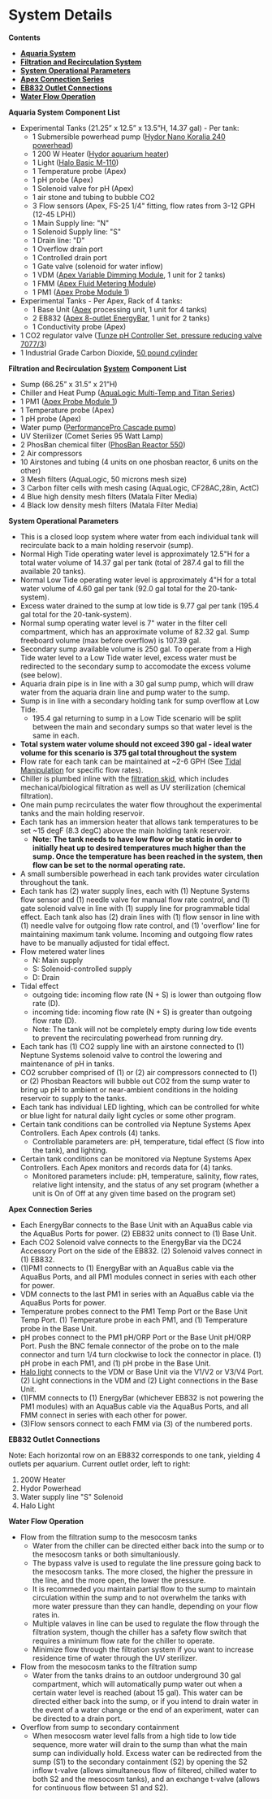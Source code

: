 # System Details

**Contents**  
- [**Aquaria System**](#Aquaria_System_List)  
- [**Filtration and Recirculation System**](#Filtration_and_Recirculation_System)  
- [**System Operational Parameters**](#System_Operation_Parameters)  
- [**Apex Connection Series**](#Apex_Connection_Series)  
- [**EB832 Outlet Connections**](#EB832_Outlet_Connections)  
- [**Water Flow Operation**](#Water_Flow_Operation)  

<a name="Aquaria_System_List"></a> **Aquaria System Component List**
 
* Experimental Tanks (21.25” x 12.5” x 13.5”H, 14.37 gal) - Per tank:  
  * 1 Submersible powerhead pump ([Hydor Nano Koralia 240 powerhead](https://github.com/SilbigerLab/Mesocosm_User_Manual/blob/master/Manuals/Hydor_Nano_Pump.pdf))  
  * 1 200 W Heater ([Hydor aquarium heater](https://github.com/SilbigerLab/Mesocosm_User_Manual/blob/master/Manuals/Hydor_Heater.pdf))  
  * 1 Light ([Halo Basic M-110](https://github.com/SilbigerLab/Mesocosm_User_Manual/blob/master/Manuals/Apex_Halo.pdf))  
  * 1 Temperature probe (Apex)  
  * 1 pH probe (Apex)  
  * 1 Solenoid valve for pH (Apex)  
  * 1 air stone and tubing to bubble CO2  
  * 3 Flow sensors (Apex, FS-25 1/4" fitting, flow rates from 3-12 GPH (12-45 LPH))  
  * 1 Main Supply line: "N"  
  * 1 Solenoid Supply line: "S"  
  * 1 Drain line: "D"  
  * 1 Overflow drain port  
  * 1 Controlled drain port  
  * 1 Gate valve (solenoid for water inflow)  
  * 1 VDM ([Apex Variable Dimming Module](https://github.com/SilbigerLab/Mesocosm_User_Manual/blob/master/Manuals/VDM_manual.pdf), 1 unit for 2 tanks)  
  * 1 FMM ([Apex Fluid Metering Module](https://www.neptunesystems.com/getstarted/fmk/))  
  * 1 PM1 ([Apex Probe Module 1](https://github.com/SilbigerLab/Mesocosm_User_Manual/blob/master/Manuals/PM1_manual.pdf))  
* Experimental Tanks - Per Apex, Rack of 4 tanks:  
  * 1 Base Unit ([Apex](https://github.com/SilbigerLab/Mesocosm_User_Manual/blob/master/Manuals/Apex_Comprehensive_Reference_Manual.pdf) processing unit, 1 unit for 4 tanks)  
  * 2 EB832 ([Apex 8-outlet EnergyBar](https://github.com/SilbigerLab/Mesocosm_User_Manual/blob/master/Manuals/EB832_Guide.pdf), 1 unit for 2 tanks)  
  * 1 Conductivity probe (Apex)  
* 1 CO2 regulator valve ([Tunze pH Controller Set, pressure reducing valve   7077/3](https://github.com/SilbigerLab/Mesocosm_User_Manual/blob/master/Manuals/Tunze_CO2_Regulator.pdf))  
* 1 Industrial Grade Carbon Dioxide, [50 pound cylinder](https://www.airgas.com/product/Gases/Industrial-Application-Gases/Carbon-Dioxide---Industrial/p/CD%2050)  

<a name="Filtration_and_Recirculation_System"></a> **Filtration and Recirculation** [**System**](https://github.com/SilbigerLab/Mesocosm_User_Manual/blob/master/Manuals/Filtration_Skid_Build_Package.pdf) **Component List**

* Sump (66.25” x 31.5” x 21”H)  
* Chiller and Heat Pump ([AquaLogic Multi-Temp and Titan Series](https://github.com/SilbigerLab/Mesocosm_User_Manual/blob/master/Manuals/AquaLogic_Chiller.pdf))  
* 1 PM1 ([Apex Probe Module 1](https://github.com/SilbigerLab/Mesocosm_User_Manual/blob/master/Manuals/PM1_manual.pdf))  
* 1 Temperature probe (Apex)  
* 1 pH probe (Apex)
* Water pump ([PerformancePro Cascade pump](https://github.com/SilbigerLab/Mesocosm_User_Manual/blob/master/Manuals/Complete_Cascade.pdf))  
* UV Sterilizer (Comet Series 95 Watt Lamp)  
* 2 PhosBan chemical filter ([PhosBan Reactor 550](https://github.com/SilbigerLab/Mesocosm_User_Manual/blob/master/Manuals/Phosban_Reactor.pdf))  
* 2 Air compressors  
* 10 Airstones and tubing (4 units on one phosban reactor, 6 units on the other)  
* 3 Mesh filters (AquaLogic, 50 microns mesh size)  
* 3 Carbon filter cells with mesh casing (AquaLogic, CF28AC,28in, ActC)  
* 4 Blue high density mesh filters (Matala Filter Media)  
* 4 Black low density mesh filters (Matala Filter Media)    

<a name="System_Operation_Parameters"></a> **System Operational Parameters**

* This is a closed loop system where water from each individual tank will recirculate back to a main holding reservoir (sump).  
* Normal High Tide operating water level is approximately 12.5"H for a total water volume of 14.37 gal per tank (total of 287.4 gal to fill the available 20 tanks).  
* Normal Low Tide operating water level is approximately 4"H for a total water volume of 4.60 gal per tank (92.0 gal total for the 20-tank-system).  
* Excess water drained to the sump at low tide is 9.77 gal per tank (195.4 gal total for the 20-tank-system).  
* Normal sump operating water level is 7" water in the filter cell compartment, which has an approximate volume of 82.32 gal.  Sump freeboard volume (max before overflow) is 107.39 gal.  
* Secondary sump available volume is 250 gal. To operate from a High Tide water level to a Low Tide water level, excess water must be redirected to the secondary sump to accomodate the excess volume (see below).  
* Aquaria drain pipe is in line with a 30 gal sump pump, which will draw water from the aquaria drain line and pump water to the sump.  
* Sump is in line with a secondary holding tank for sump overflow at Low Tide.
    * 195.4 gal returning to sump in a Low Tide scenario will be split between the main and secondary sumps so that water level is the same in each.  
* **Total system water volume should not exceed 390 gal - ideal water volume for this scenario is 375 gal total throughout the system**
* Flow rate for each tank can be maintained at ~2-6 GPH (See [Tidal Manipulation](chapters/07-tidal_manipulation.md) for specific flow rates).  
* Chiller is plumbed inline with the [filtration skid](https://github.com/SilbigerLab/Mesocosm_User_Manual/blob/master/Manuals/Filtration_Skid_Build_Package.pdf), which includes mechanical/biological filtration as well as UV sterilization (chemical filtration).  
* One main pump recirculates the water flow throughout the experimental tanks and the main holding reservoir.  
* Each tank has an immersion heater that allows tank temperatures to be set ~15 degF (8.3 degC) above the main holding tank reservoir.  
    * **Note: The tank needs to have low flow or be static in order to initially heat up to desired temperatures much higher than the sump.  Once the temperature has been reached in the system, then flow can be set to the normal operating rate.**  
* A small sumbersible powerhead in each tank provides water circulation throughout the tank.  
* Each tank has (2) water supply lines, each with (1) Neptune Systems flow sensor and (1) needle valve for manual flow rate control, and (1) gate solenoid valve in line with (1) supply line for programmable tidal effect.  Each tank also has (2) drain lines with (1) flow sensor in line with (1) needle valve for outgoing flow rate control, and (1) 'overflow' line for maintaining maximum tank volume.  Incoming and outgoing flow rates have to be manually adjusted for tidal effect.  
* Flow metered water lines
    * N: Main supply
    * S: Solenoid-controlled supply
    * D: Drain  
* Tidal effect
    * outgoing tide: incoming flow rate (N + S) is lower than outgoing flow rate (D).
    * incoming tide: incoming flow rate (N + S) is greater than outgoing flow rate (D).
    * Note: The tank will not be completely empty during low tide events to prevent the recirculating powerhead from running dry.  
* Each tank has (1) CO2 supply line with an airstone connected to (1) Neptune Systems solenoid valve to control the lowering and maintenance of pH in tanks.  
* CO2 scrubber comprised of (1) or (2) air compressors connected to (1) or (2) Phosban Reactors will bubble out CO2 from the sump water to bring up pH to ambient or near-ambient conditions in the holding reservoir to supply to the tanks.  
* Each tank has individual LED lighting, which can be controlled for white or blue light for natural daily light cycles or some other program.  
* Certain tank conditions can be controlled via Neptune Systems Apex Controllers.  Each Apex controls (4) tanks.  
  * Controllable parameters are: pH, temperature, tidal effect (S flow into the tank), and lighting.  
* Certain tank conditions can be monitored via Neptune Systems Apex Controllers.  Each Apex monitors and records data for (4) tanks.  
  * Monitored parameters include: pH, temperature, salinity, flow rates, relative light intensity, and the status of any set program (whether a unit is On of Off at any given time based on the program set)  

<a name="Apex_Connection_Series"></a> **Apex Connection Series**

* Each EnergyBar connects to the Base Unit with an AquaBus cable via the AquaBus Ports for power.  (2) EB832 units connect to (1) Base Unit.  
* Each CO2 Solenoid valve connects to the EnergyBar via the DC24 Accessory Port on the side of the EB832.  (2) Solenoid valves connect in (1) EB832.  
* (1)PM1 connects to (1) EnergyBar with an AquaBus cable via the AquaBus Ports, and all PM1 modules connect in series with each other for power.  
* VDM connects to the last PM1 in series with an AquaBus cable via the AquaBus Ports for power.  
* Temperature probes connect to the PM1 Temp Port or the Base Unit Temp Port.  (1) Temperature probe in each PM1, and (1) Temperature probe in the Base Unit.  
* pH probes connect to the PM1 pH/ORP Port or the Base Unit pH/ORP Port.  Push the BNC female connector of the probe on to the male connector and turn 1/4 turn clockwise to lock the connector in place.  (1) pH probe in each PM1, and (1) pH probe in the Base Unit.  
* [Halo light](https://github.com/SilbigerLab/Mesocosm_User_Manual/tree/394a3f7d9fed8765e4152f9fdd11d00a2ea87a93/Manuals/HALO_Quick_Start_Guide.pdf) connects to the VDM or Base Unit via the V1/V2 or V3/V4 Port.  (2) Light connections in the VDM and (2) Light connections in the Base Unit.  
* (1)FMM connects to (1) EnergyBar (whichever EB832 is not powering the PM1 modules) with an AquaBus cable via the AquaBus Ports, and all FMM connect in series with each other for power.  
* (3)Flow sensors connect to each FMM via (3) of the numbered ports.  

<a name="EB832_Outlet_Connections"></a> **EB832 Outlet Connections**

Note: Each horizontal row on an EB832 corresponds to one tank, yielding 4 outlets per aquarium. Current outlet order, left to right:

1. 200W Heater
2. Hydor Powerhead
3. Water supply line "S" Solenoid
4. Halo Light

<a name="Water_Flow_Operation"></a> **Water Flow Operation**

* Flow from the filtration sump to the mesocosm tanks
    * Water from the chiller can be directed either back into the sump or to the mesocosm tanks or both simultaniously.  
    * The bypass valve is used to regulate the line pressure going back to the mesocosm tanks.  The more closed, the higher the pressure in the line, and the more open, the lower the pressure.  
    * It is recommeded you maintain partial flow to the sump to maintain circulation within the sump and to not overwhelm the tanks with more water pressure than they can handle, depending on your flow rates in.   
    * Multiple valaves in line can be used to regulate the flow through the filtration system, though the chiller has a safety flow switch that requires a minimum flow rate for the chiller to operate.  
    * Minimize flow through the filtration system if you want to increase residence time of water through the UV sterilizer.  
* Flow from the mesocosm tanks to the filtration sump
    * Water from the tanks drains to an outdoor underground 30 gal compartment, which will automatically pump water out when a certain water level is reached (about 15 gal).  This water can be directed either back into the sump, or if you intend to drain water in the event of a water change or the end of an experiment, water can be directed to a drain port.
* Overflow from sump to secondary containment
    * When mesocosm water level falls from a high tide to low tide sequence, more water will drain to the sump than what the main sump can individually hold.  Excess water can be redirected from the sump (S1) to the secondary containment (S2) by opening the S2 inflow t-valve (allows simultaneous flow of filtered, chilled water to both S2 and the mesocosm tanks), and an exchange t-valve (allows for continuous flow between S1 and S2).
